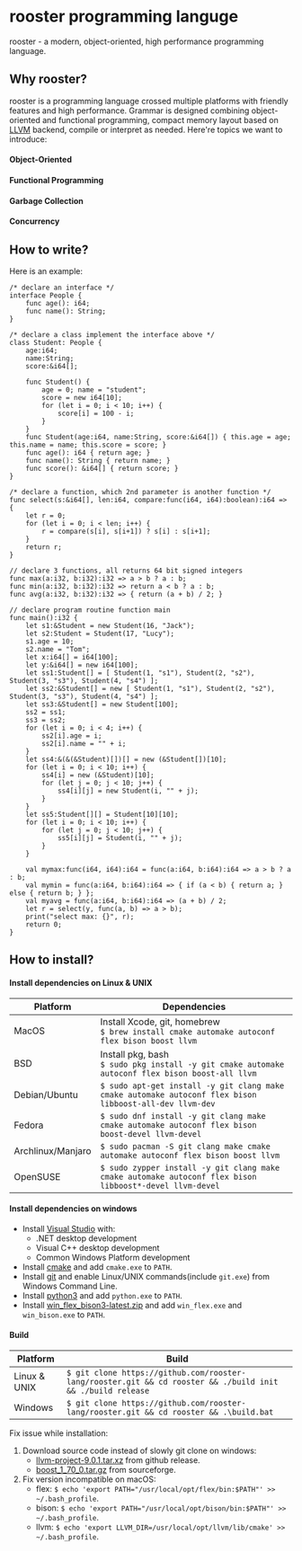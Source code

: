 # rooster programming languge

rooster - a modern, object-oriented, high performance programming language.

## Why rooster?

rooster is a programming language crossed multiple platforms with friendly features and high performance. Grammar is designed combining object-oriented and functional programming, compact memory layout based on [LLVM](https://llvm.org/) backend, compile or interpret as needed. Here're topics we want to introduce:

#### Object-Oriented
#### Functional Programming
#### Garbage Collection
#### Concurrency

## How to write?

Here is an example:

```
/* declare an interface */
interface People {
    func age(): i64;
    func name(): String;
}

/* declare a class implement the interface above */
class Student: People {
    age:i64;
    name:String;
    score:&i64[];

    func Student() {
        age = 0; name = "student"; 
        score = new i64[10];
        for (let i = 0; i < 10; i++) {
            score[i] = 100 - i;
        }
    }
    func Student(age:i64, name:String, score:&i64[]) { this.age = age; this.name = name; this.score = score; }
    func age(): i64 { return age; }
    func name(): String { return name; }
    func score(): &i64[] { return score; }
}

/* declare a function, which 2nd parameter is another function */
func select(s:&i64[], len:i64, compare:func(i64, i64):boolean):i64 => {
    let r = 0;
    for (let i = 0; i < len; i++) {
        r = compare(s[i], s[i+1]) ? s[i] : s[i+1];
    }
    return r;
}

// declare 3 functions, all returns 64 bit signed integers
func max(a:i32, b:i32):i32 => a > b ? a : b;
func min(a:i32, b:i32):i32 => return a < b ? a : b;
func avg(a:i32, b:i32):i32 => { return (a + b) / 2; }

// declare program routine function main
func main():i32 {
    let s1:&Student = new Student(16, "Jack");
    let s2:Student = Student(17, "Lucy");
    s1.age = 10;
    s2.name = "Tom";
    let x:i64[] = i64[100];
    let y:&i64[] = new i64[100];
    let ss1:Student[] = [ Student(1, "s1"), Student(2, "s2"), Student(3, "s3"), Student(4, "s4") ];
    let ss2:&Student[] = new [ Student(1, "s1"), Student(2, "s2"), Student(3, "s3"), Student(4, "s4") ];
    let ss3:&Student[] = new Student[100];
    ss2 = ss1;
    ss3 = ss2;
    for (let i = 0; i < 4; i++) {
        ss2[i].age = i;
        ss2[i].name = "" + i;
    }
    let ss4:&(&(&Student)[])[] = new (&Student[])[10];
    for (let i = 0; i < 10; i++) {
        ss4[i] = new (&Student)[10];
        for (let j = 0; j < 10; j++) {
            ss4[i][j] = new Student(i, "" + j);
        }
    }
    let ss5:Student[][] = Student[10][10];
    for (let i = 0; i < 10; i++) {
        for (let j = 0; j < 10; j++) {
            ss5[i][j] = Student(i, "" + j);
        }
    }

    val mymax:func(i64, i64):i64 = func(a:i64, b:i64):i64 => a > b ? a : b;
    val mymin = func(a:i64, b:i64):i64 => { if (a < b) { return a; } else { return b; } };
    val myavg = func(a:i64, b:i64):i64 => (a + b) / 2;
    let r = select(y, func(a, b) => a > b);
    print("select max: {}", r);
    return 0;
}
```

## How to install?

#### Install dependencies on Linux & UNIX

| Platform          |  Dependencies                                                                                           |
|-------------------|---------------------------------------------------------------------------------------------------------|
| MacOS             | Install Xcode, git, homebrew<br>`$ brew install cmake automake autoconf flex bison boost llvm`          |
| BSD               | Install pkg, bash<br>`$ sudo pkg install -y git cmake automake autoconf flex bison boost-all llvm`      |
| Debian/Ubuntu     | `$ sudo apt-get install -y git clang make cmake automake autoconf flex bison libboost-all-dev llvm-dev` |
| Fedora            | `$ sudo dnf install -y git clang make cmake automake autoconf flex bison boost-devel llvm-devel`        |
| Archlinux/Manjaro | `$ sudo pacman -S git clang make cmake automake autoconf flex bison boost llvm`                         |
| OpenSUSE          | `$ sudo zypper install -y git clang make cmake automake autoconf flex bison libboost*-devel llvm-devel` |

#### Install dependencies on windows

* Install [Visual Studio](https://visualstudio.microsoft.com/downloads/) with:
    * .NET desktop development
    * Visual C++ desktop development
    * Common Windows Platform development
* Install [cmake](https://cmake.org/download/) and add `cmake.exe` to `PATH`.
* Install [git](https://git-scm.com/downloads) and enable Linux/UNIX commands(include `git.exe`) from Windows Command Line.
* Install [python3](https://www.python.org/downloads/) and add `python.exe` to `PATH`.
* Install [win_flex_bison3-latest.zip](https://sourceforge.net/projects/winflexbison/files/) and add `win_flex.exe` and `win_bison.exe` to `PATH`.

#### Build

| Platform     | Build                                                                                          |
|--------------|------------------------------------------------------------------------------------------------|
| Linux & UNIX | `$ git clone https://github.com/rooster-lang/rooster.git && cd rooster && ./build init && ./build release` |
| Windows      | `$ git clone https://github.com/rooster-lang/rooster.git && cd rooster && .\build.bat`                     |

Fix issue while installation:
1. Download source code instead of slowly git clone on windows:
    * [llvm-project-9.0.1.tar.xz](https://github.com/llvm/llvm-project/releases/tag/llvmorg-9.0.1) from github release.
    * [boost_1_70_0.tar.gz](https://sourceforge.net/projects/boost/files/boost/1.70.0/) from sourceforge.
2. Fix version incompatible on macOS:
    * flex: `$ echo 'export PATH="/usr/local/opt/flex/bin:$PATH"' >> ~/.bash_profile`.
    * bison: `$ echo 'export PATH="/usr/local/opt/bison/bin:$PATH"' >> ~/.bash_profile`.
    * llvm: `$ echo 'export LLVM_DIR=/usr/local/opt/llvm/lib/cmake' >> ~/.bash_profile`.
